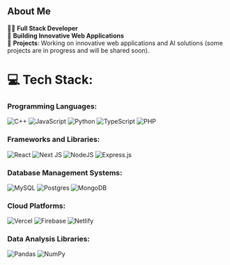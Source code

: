 ## About Me

👨‍💻 **Full Stack Developer**  
🔭 **Building Innovative Web Applications** <br/>
🚀 **Projects**: Working on innovative web applications and AI solutions (some projects are in progress and will be shared soon).


<!-- ## 🌐 Socials: -->

# 💻 Tech Stack:
### Programming Languages:
![C++](https://img.shields.io/badge/c++-%2300599C.svg?style=for-the-badge&logo=c%2B%2B&logoColor=white) ![JavaScript](https://img.shields.io/badge/javascript-%23323330.svg?style=for-the-badge&logo=javascript&logoColor=%23F7DF1E) ![Python](https://img.shields.io/badge/python-3670A0?style=for-the-badge&logo=python&logoColor=ffdd54) ![TypeScript](https://img.shields.io/badge/typescript-%23007ACC.svg?style=for-the-badge&logo=typescript&logoColor=white) ![PHP](https://img.shields.io/badge/php-%23777BB4.svg?style=for-the-badge&logo=php&logoColor=white)

### Frameworks and Libraries:
![React](https://img.shields.io/badge/react-%2320232a.svg?style=for-the-badge&logo=react&logoColor=%2361DAFB) ![Next JS](https://img.shields.io/badge/Next-black?style=for-the-badge&logo=next.js&logoColor=white) ![NodeJS](https://img.shields.io/badge/node.js-6DA55F?style=for-the-badge&logo=node.js&logoColor=white) ![Express.js](https://img.shields.io/badge/express.js-%23404d59.svg?style=for-the-badge&logo=express&logoColor=%2361DAFB)

### Database Management Systems:
![MySQL](https://img.shields.io/badge/mysql-%2300000f.svg?style=for-the-badge&logo=mysql&logoColor=white) ![Postgres](https://img.shields.io/badge/postgres-%23316192.svg?style=for-the-badge&logo=postgresql&logoColor=white) ![MongoDB](https://img.shields.io/badge/MongoDB-%234ea94b.svg?style=for-the-badge&logo=mongodb&logoColor=white)

### Cloud Platforms:
![Vercel](https://img.shields.io/badge/vercel-%23000000.svg?style=for-the-badge&logo=vercel&logoColor=white) ![Firebase](https://img.shields.io/badge/firebase-%23039BE5.svg?style=for-the-badge&logo=firebase) ![Netlify](https://img.shields.io/badge/netlify-%23000000.svg?style=for-the-badge&logo=netlify&logoColor=#00C7B7)

### Data Analysis Libraries:
![Pandas](https://img.shields.io/badge/pandas-%23150458.svg?style=for-the-badge&logo=pandas&logoColor=white) ![NumPy](https://img.shields.io/badge/numpy-%23013243.svg?style=for-the-badge&logo=numpy&logoColor=white)

<!-- # 📊 GitHub Stats: -->
<!--![](https://github-readme-stats.vercel.app/api?username=devanup&theme=dark&hide_border=true&include_all_commits=false&count_private=true)<br/>-->
<!--![](https://github-readme-streak-stats.herokuapp.com/?user=devanup&theme=dark&hide_border=true)<br/>-->
<!-- ![](https://github-readme-stats.vercel.app/api/top-langs/?username=devanup&theme=dark&hide_border=true&include_all_commits=false&count_private=true&layout=compact) -->

<!-- [![](https://visitcount.itsvg.in/api?id=devanup&icon=0&color=0)](https://visitcount.itsvg.in) -->

<!-- ## 🏆 GitHub Trophies
![](https://github-profile-trophy.vercel.app/?username=devanup&theme=radical&no-frame=false&no-bg=true&margin-w=4)
-->

